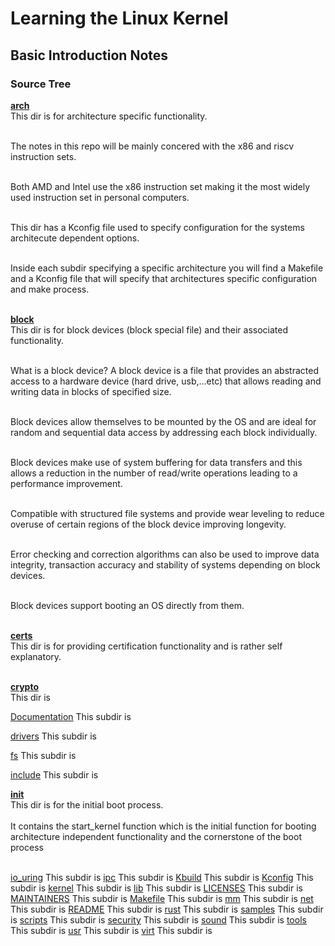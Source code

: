# Learning the Linux Kernel

## Basic Introduction Notes

### Source Tree

<ins>**arch**</ins><br />
This dir is for architecture specific functionality.<br /><br />

The notes in this repo will be mainly concered with the x86 and riscv instruction sets.<br /><br />

Both AMD and Intel use the x86 instruction set making it the most widely used instruction set in personal computers.<br /><br />

This dir has a Kconfig file used to specify configuration for the systems architecute dependent options.<br /> <br />

Inside each subdir specifying a specific architecture you will find a Makefile and a Kconfig file that will specify that architectures specific configuration and make process.<br /><br />


<ins>**block**</ins><br />
This dir is for block devices (block special file) and their associated functionality.<br /><br />

What is a block device? A block device is a file that provides an abstracted access to a hardware device (hard drive, usb,...etc) that allows reading and writing data in blocks of specified size.<br /><br />

Block devices allow themselves to be mounted by the OS and are ideal for random and sequential data access by addressing each block individually.<br /><br />

Block devices make use of system buffering for data transfers and this allows a reduction in the number of read/write operations leading to a performance improvement.<br /><br />

Compatible with structured file systems and provide wear leveling to reduce overuse of certain regions of the block device improving longevity. <br /><br />


Error checking and correction algorithms can also be used to improve data integrity, transaction accuracy and stability of systems depending on block devices.<br /><br />

Block devices support booting an OS directly from them.<br /><br />


<ins>**certs**</ins><br />
This dir is for providing certification functionality and is rather self explanatory.<br /><br />

<ins>**crypto**</ins><br />
This dir is

<ins>Documentation</ins>
This subdir is

<ins>drivers</ins>
This subdir is

<ins>fs</ins>
This subdir is

<ins>include</ins>
This subdir is

<ins>**init**</ins><br />
This dir is for the initial boot process.<br /><br />
It contains the start_kernel function which is the initial function for booting architecture independent functionality and the cornerstone of the boot process<br /><br />


<ins>io_uring</ins>
This subdir is
<ins>ipc</ins>
This subdir is
<ins>Kbuild</ins>
This subdir is
<ins>Kconfig</ins>
This subdir is
<ins>kernel</ins>
This subdir is
<ins>lib</ins>
This subdir is
<ins>LICENSES</ins>
This subdir is
<ins>MAINTAINERS</ins>
This subdir is
<ins>Makefile</ins>
This subdir is
<ins>mm</ins>
This subdir is
<ins>net</ins>
This subdir is
<ins>README</ins>
This subdir is
<ins>rust</ins>
This subdir is
<ins>samples</ins>
This subdir is
<ins>scripts</ins>
This subdir is
<ins>security</ins>
This subdir is
<ins>sound</ins>
This subdir is
<ins>tools</ins>
This subdir is
<ins>usr</ins>
This subdir is
<ins>virt</ins>
This subdir is

